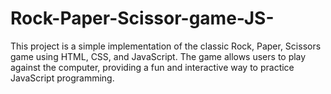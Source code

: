 # Rock-Paper-Scissor-game-JS-
This project is a simple implementation of the classic Rock, Paper, Scissors game using HTML, CSS, and JavaScript. The game allows users to play against the computer, providing a fun and interactive way to practice JavaScript programming.
